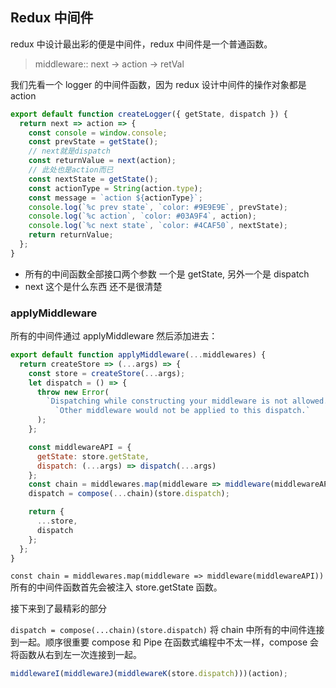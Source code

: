 ## Redux 中间件

redux 中设计最出彩的便是中间件，redux 中间件是一个普通函数。

> middleware:: next -> action -> retVal

我们先看一个 logger 的中间件函数，因为 redux 设计中间件的操作对象都是 action

```javascript
export default function createLogger({ getState, dispatch }) {
  return next => action => {
    const console = window.console;
    const prevState = getState();
    // next就是dispatch
    const returnValue = next(action);
    // 此处也是action而已
    const nextState = getState();
    const actionType = String(action.type);
    const message = `action ${actionType}`;
    console.log(`%c prev state`, `color: #9E9E9E`, prevState);
    console.log(`%c action`, `color: #03A9F4`, action);
    console.log(`%c next state`, `color: #4CAF50`, nextState);
    return returnValue;
  };
}
```

- 所有的中间函数全部接口两个参数 一个是 getState, 另外一个是 dispatch
- next 这个是什么东西 还不是很清楚

### applyMiddleware

所有的中间件通过 applyMiddleware 然后添加进去：

```javascript
export default function applyMiddleware(...middlewares) {
  return createStore => (...args) => {
    const store = createStore(...args);
    let dispatch = () => {
      throw new Error(
        `Dispatching while constructing your middleware is not allowed. ` +
          `Other middleware would not be applied to this dispatch.`
      );
    };

    const middlewareAPI = {
      getState: store.getState,
      dispatch: (...args) => dispatch(...args)
    };
    const chain = middlewares.map(middleware => middleware(middlewareAPI));
    dispatch = compose(...chain)(store.dispatch);

    return {
      ...store,
      dispatch
    };
  };
}
```

`const chain = middlewares.map(middleware => middleware(middlewareAPI))` 所有的中间件函数首先会被注入 store.getState 函数。

接下来到了最精彩的部分

`dispatch = compose(...chain)(store.dispatch)` 将 chain 中所有的中间件连接到一起。顺序很重要 compose 和 Pipe 在函数式编程中不太一样，compose 会将函数从右到左一次连接到一起。

```javascript
middlewareI(middlewareJ(middlewareK(store.dispatch)))(action);
```
